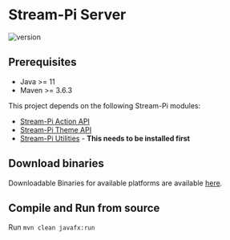 # Stream-Pi Server

![version](https://img.shields.io/badge/Version-1.0.0-green)

## Prerequisites

- Java >= 11
- Maven >= 3.6.3

This project depends on the following Stream-Pi modules:

- [Stream-Pi Action API](https://github.com/stream-pi/action-api)
- [Stream-Pi Theme API](https://github.com/stream-pi/theme-api)
- [Stream-Pi Utilities](https://github.com/stream-pi/util) - **This needs to be installed first**


## Download binaries

Downloadable Binaries for available platforms are available [here](https://github.com/stream-pi/server/releases).

## Compile and Run from source 

Run `mvn clean javafx:run`
